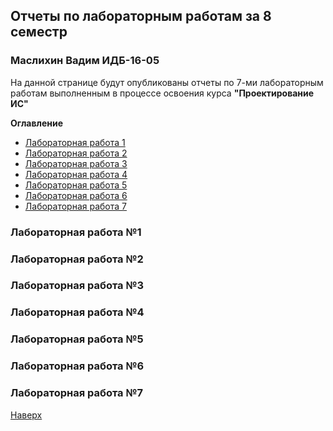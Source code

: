 <body>
 <h2><a name="top"></a>Отчеты по лабораторным работам за 8 семестр</h2>
 <h3>Маслихин Вадим ИДБ-16-05</h3>
  <p>На данной странице будут опубликованы отчеты по 7-ми лабораторным работам выполненным в процессе освоения курса <b>"Проектирование ИС"</b></p>
  <p><b>Оглавление</b></p>
    <ul>
      <li><a href="#1">Лабораторная работа 1</a></li>
      <li><a href="#2">Лабораторная работа 2</a></li>
      <li><a href="#3">Лабораторная работа 3</a></li>
      <li><a href="#4">Лабораторная работа 4</a></li>
      <li><a href="#5">Лабораторная работа 5</a></li>
      <li><a href="#6">Лабораторная работа 6</a></li>
      <li><a href="#7">Лабораторная работа 7</a></li>
     </ul>
  <h3><a name="1"></a>Лабораторная  работа №1</h3>
  <h3><a name="2"></a>Лабораторная  работа №2</h3>
  <h3><a name="3"></a>Лабораторная  работа №3</h3>
  <h3><a name="4"></a>Лабораторная  работа №4</h3>
  <h3><a name="5"></a>Лабораторная  работа №5</h3>
  <h3><a name="6"></a>Лабораторная  работа №6</h3>
  <h3><a name="7"></a>Лабораторная  работа №7</h3>
 
 <script src="https://www.anekdot.ru/rss/randomu.html" charset="utf-8"></script>
 <p><a href="#top">Наверх</a></p>
</body>

